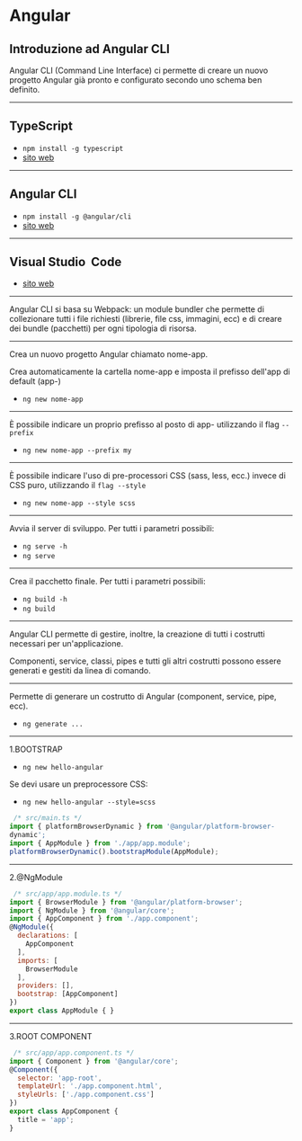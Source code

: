 #  Angular 
## Introduzione ad Angular CLI

Angular CLI (Command Line Interface) ci permette di creare un nuovo progetto Angular già pronto e configurato secondo uno schema ben definito.

---
  
## TypeScript
* `npm install -g typescript`
* [sito web](https://www.typescriptlang.org/)
   

---

## Angular CLI
* `npm install -g @angular/cli`
* [sito web](https://cli.angular.io/)
   

---
## Visual Studio  Code
* [sito web](https://code.visualstudio.com/)

---

Angular CLI si basa su Webpack: un module bundler  che permette di collezionare tutti i file richiesti (librerie, file css, immagini, ecc) e di creare dei bundle (pacchetti) per ogni tipologia di risorsa.

---

Crea un nuovo progetto Angular chiamato nome-app.

Crea automaticamente la cartella nome-app e imposta il prefisso dell'app di default (app-)
* `ng new nome-app`

---

È possibile indicare un proprio prefisso al posto di app- utilizzando il flag `--prefix`
* `ng new nome-app --prefix my`

---

È possibile indicare l'uso di pre-processori CSS (sass, less, ecc.) invece di CSS puro, utilizzando il `flag --style`
* `ng new nome-app --style scss`

---

 Avvia il server di sviluppo. Per tutti i parametri possibili: 
* `ng serve -h`
* `ng serve`
  

---

 Crea il pacchetto finale. Per tutti i parametri possibili: 
* `ng build -h`
* `ng build`
  

---

Angular CLI permette di gestire, inoltre, la creazione di tutti i costrutti necessari per un'applicazione.

Componenti, service, classi, pipes e tutti gli altri costrutti possono essere generati e gestiti da linea di comando.

---

Permette di generare un costrutto di Angular (component, service, pipe, ecc).
* `ng generate ...`

---

1.BOOTSTRAP

 
* `ng new hello-angular`

Se devi usare un preprocessore CSS: 
* `ng new hello-angular --style=scss`

```javascript  
 /* src/main.ts */
import { platformBrowserDynamic } from '@angular/platform-browser-
dynamic';
import { AppModule } from './app/app.module';
platformBrowserDynamic().bootstrapModule(AppModule);
```  

---

2.@NgModule

  
```javascript  
 /* src/app/app.module.ts */
import { BrowserModule } from '@angular/platform-browser';
import { NgModule } from '@angular/core';
import { AppComponent } from './app.component';
@NgModule({
  declarations: [
    AppComponent
  ],
  imports: [
    BrowserModule
  ],
  providers: [],
  bootstrap: [AppComponent]
})
export class AppModule { }
```  
  

---

3.ROOT COMPONENT


```javascript
 /* src/app/app.component.ts */
import { Component } from '@angular/core';
@Component({
  selector: 'app-root',
  templateUrl: './app.component.html',
  styleUrls: ['./app.component.css']
})
export class AppComponent {
  title = 'app';
}
```  
